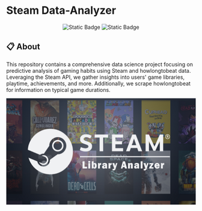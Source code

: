 # Steam Data-Analyzer

<p align='center'>
  <img alt="Static Badge" src="https://img.shields.io/badge/v.4.1.3-%23323232?style=for-the-badge&logo=jupyter&logoColor=%23f0f1f2&label=Jupyter%20&labelColor=%23323232&color=%23ff9528&logoWidth=50">
  <img alt="Static Badge" src="https://img.shields.io/badge/v.3.11.8-%23323232?style=for-the-badge&logo=python&logoColor=%23f0f1f2&label=Python%20&labelColor=%23323232&color=%23ffcc00&logoWidth=50"">
</p>

## 📋 About
This repository contains a comprehensive data science project focusing on predictive analysis of gaming habits using Steam and howlongtobeat data. Leveraging the Steam API, we gather insights into users' game libraries, playtime, achievements, and more. Additionally, we scrape howlongtobeat for information on typical game durations. 

<img src="/src/img/Steam Analyzer cover 2.jpg"></img>
